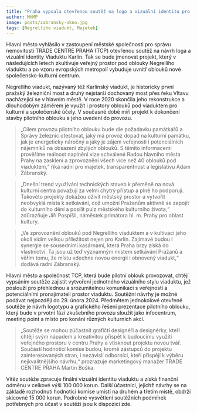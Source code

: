 ```yaml
---
title: "Praha vypsala otevřenou soutěž na logo a vizuální identitu pro projekt využití prostoru pod oblouky Negrelliho viaduktu"
author: MHMP
image: posts/zabransky-okno.jpg
tags: [Negrelliho viadukt, Majetek]
---
```


Hlavní město vyhlásilo v zastoupení městské společnosti pro správu nemovitostí TRADE CENTRE PRAHA (TCP) otevřenou soutěž na návrh loga a vizuální identity Viaduktu Karlín. Tak se bude jmenovat projekt, který v následujících letech zkultivuje veřejný prostor pod oblouky Negrelliho viaduktu a po vzoru evropských metropolí vybuduje uvnitř oblouků nové společensko-kulturní centrum.

Negrelliho viadukt, nazývaný též Karlínský viadukt, je historicky první pražský železniční most a druhý nejstarší dochovaný most přes řeku Vltavu nacházející se v hlavním městě. V roce 2020 skončila jeho rekonstrukce a dlouhodobým záměrem je využít i prostory oblouků pod viaduktem pro kulturní a společenské účely. V současné době míří projekt k dokončení stavby pilotního oblouku a jeho uvedení do provozu.

> „Cílem provozu pilotního oblouku bude dle požadavku památkářů a Správy železnic otestovat, jaký má provoz dopad na kulturní památku, jak je energeticky náročný a jaký je zájem veřejnosti i potenciálních nájemníků na obsazení zbylých oblouků. S těmito informacemi prověříme reálnost naplnění vize schválené Radou hlavního města Prahy na zasklení a zprovoznění všech více než 40 oblouků pod viaduktem,“ říká radní pro majetek, transparentnost a legislativu Adam Zábranský.

> „Dnešní trend využívání technických staveb k přeměně na nová kulturní centra považuji za velmi chytrý přístup a plně ho podporuji. Takovéto projekty dokážou oživit městský prostor a vytvořit neobvyklá místa k setkávání, což umožní Pražanům aktivně se zapojit do kulturního dění a posílit pulz městského kulturního života,“ zdůrazňuje Jiří Pospíšil, náměstek primátora hl. m. Prahy pro oblast kultury.

> „Ve zprovoznění oblouků pod Negrelliho viaduktem a v kultivaci jeho okolí vidím velkou příležitost nejen pro Karlín. Zajímavé budou i synergie se sousedními kasárnami, která Praha brzy získá do vlastnictví. Ta jsou už teď významným místem setkávání Pražanů a věřím tomu, že místu vdechne novou energii i obnovený viadukt,“ dodává radní Zábranský.

Hlavní město a společnost TCP, která bude pilotní oblouk provozovat, chtějí vypsáním soutěže zajistit vytvoření jednotného vizuálního stylu viaduktu, jež poslouží pro přehlednou a srozumitelnou komunikaci s veřejností a potenciálními pronajímateli prostor viaduktu. Soutěžní návrhy je možné podávat nejpozději do 29. února 2024. Předmětem jednokolové otevřené soutěže je návrh logotypu a grafického řešení prezentace pilotního oblouku, který bude v prvotní fázi zkušebního provozu sloužit jako infocentrum, meeting point a místo pro konání různých kulturních akcí.

> „Soutěže se mohou zúčastnit grafičtí designéři a designérky, kteří chtějí svým nápadem a kreativitou přispět k budoucímu využití veřejného prostoru v centru Prahy a vtisknout projektu novou tvář. Součástí hodnotící komise budou, kromě zástupců do projektu zainteresovaných stran, i nezávislí odborníci, kteří přispějí k výběru nejkvalitnějšího návrhu,“ prozrazuje marketingový manažer TRADE CENTRE PRAHA Martin Boška.

Vítěz soutěže zpracuje finální vizuální identitu viaduktu a získá finanční odměnu v celkové výši 100 000 korun. Další účastníci, jejichž návrhy se na základě rozhodnutí hodnotící komise umístí na druhém a třetím místě, obdrží skicovné 15 000 korun. Podrobné vysvětlení soutěžních podmínek potřebných pro účast v soutěži jsou k dispozici zde.


